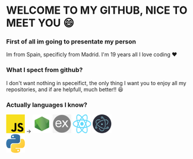 # WELCOME TO MY GITHUB, NICE TO MEET YOU 😄

### First of all im going to presentate my person

Im from Spain, specificly from Madrid. I'm 19 years all I love coding ❤

### What I spect from github?

I don't want nothing in speceifict, the only thing I want you to enjoy all my repositories, and if are helpfull, much better!! 😆

### Actually languages I know?

<img src="./img/tech/js.png" height="50px" width="50px"> -> <img src="./img/tech/node.png" height="50px" width="50px"> <img src="./img/tech/ex.png" height="50px" width="50px"> <img src="./img/tech/react.png" height="50px" width="50px"> <img src="./img/tech/elec.png" height="50px" width="50px">
<br/>
<img src="./img/tech/py.png" height="50px" width="50px">

